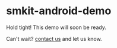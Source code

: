 # smkit-android-demo

Hold tight! This demo will soon be ready.

Can't wait? [contact us](support@sency.ai) and let us know.
